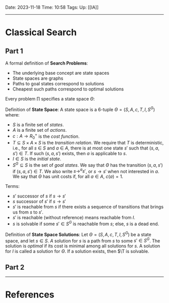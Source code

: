 Date: 2023-11-18
Time: 10:58
Tags:
Up: [[IA]]

---
# Classical Search

## Part 1

A formal definition of **Search Problems**:
- The underlying base concept are state spaces
- State spaces are graphs
- Paths to goal states correspond to solutions
- Cheapest such paths correspond to optimal solutions

Every problem $\prod$ specifies a state space $\Theta$: 

Definition of **State Space**:
A state space is a 6-tuple $\Theta = (S, A, c, T, I, S^G)$ where: 
- $S$ is a finite set of *states*. 
- $A$ is a finite set of *actions*. 
- $c : A → R_0^+$ is the *cost function*. 
- $T \subseteq S × A × S$ is the *transition relation*. We require that $T$ is deterministic, i.e., for all $s$ ∈ $S$ and $a$ ∈ $A$, there is at most one state $s'$ such that $(s, a, s') \in T$. If such $(s, a, s')$ exists, then $a$ is applicable to $s$. 
- $I \in S$ is the *initial state*. 
- $S^G \subseteq S$ is the set of *goal states*. 
We say that $\Theta$ has the transition $(s, a, s')$ if $(s, a, s') \in T$. We also write  $s \rightarrow^a s'$, or $s \rightarrow s'$ when not interested in $a$. We say that $\Theta$ has unit costs if, for all $a \in A$, $c(a) = 1$.

Terms:
- $s'$ successor of $s$ if $s \rightarrow s'$
- $s$ successor of $s'$ if $s \rightarrow s'$
- $s'$ is reachable from $s$ if there exists a sequence of transitions that brings us from $s$ to $s'$.
- $s'$ is reachable (without reference) means reachable from $I$.
- $s$ is solvable if some $s' \in S^G$ is reachable from $s$; else, $s$ is a dead end.

Definition of **State Space Solutions**:
Let $\Theta = (S, A, c, T, I, S^G)$ be a state space, and let $s \in S$. $A$ solution for $s$ is a path from $s$ to some $s' \in S^G$. The solution is *optimal* if its cost is minimal among all solutions for $s$. A solution for $I$ is called a solution for $\Theta$. If a solution exists, then $\T is solvable.


## Part 2

---
# References
